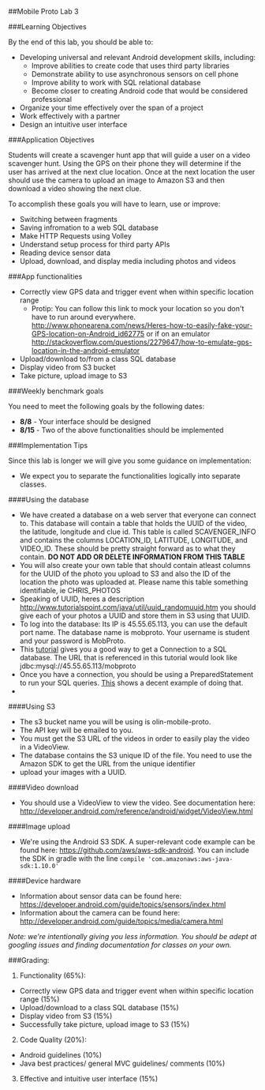 ##Mobile Proto Lab 3

###Learning Objectives

By the end of this lab, you should be able to:

- Developing universal and relevant Android development skills, including:
  - Improve abilities to create code that uses third party libraries
  - Demonstrate ability to use asynchronous sensors on cell phone
  - Improve ability to work with SQL relational database
  - Become closer to creating Android code that would be considered professional
- Organize your time effectively over the span of a project
- Work effectively with a partner
- Design an intuitive user interface

###Application Objectives

Students will create a scavenger hunt app that will guide a user on a video scavenger hunt. Using the GPS on their phone they will determine if the user has arrived at the next clue location. Once at the next location the user should use the camera to upload an image to Amazon S3 and then download a video showing the next clue. 

To accomplish these goals you will have to learn, use or improve:

- Switching between fragments
- Saving infromation to a web SQL database
- Make HTTP Requests using Volley
- Understand setup process for third party APIs
- Reading device sensor data
- Upload, download, and display media including photos and videos

###App functionalities
- Correctly view GPS data and trigger event when within specific location range
  - Protip: You can follow this link to mock your location so you don't have to run around everywhere. http://www.phonearena.com/news/Heres-how-to-easily-fake-your-GPS-location-on-Android_id62775 or if on an emulator http://stackoverflow.com/questions/2279647/how-to-emulate-gps-location-in-the-android-emulator
- Upload/download to/from a class SQL database
- Display video from S3 bucket
- Take picture, upload image to S3

###Weekly benchmark goals

You need to meet the following goals by the following dates:
- **8/8** - Your interface should be designed
- **8/15** - Two of the above functionalities should be implemented

###Implementation Tips

Since this lab is longer we will give you some guidance on implementation:

- We expect you to separate the functionalities logically into separate classes. 

####Using the database
- We have created a database on a web server that everyone can connect to. This database will contain a table that holds the UUID of the video, the latitude, longitude and clue id. This table is called SCAVENGER\_INFO and contains the columns LOCATION\_ID, LATITUDE, LONGITUDE, and VIDEO_ID. These should be pretty straight forward as to what they contain. **DO NOT ADD OR DELETE INFORMATION FROM THIS TABLE**
- You will also create your own table that should contain atleast columns for the UUID of the photo you upload to S3 and also the ID of the location the photo was uploaded at. Please name this table something identifiable, ie CHRIS_PHOTOS
- Speaking of UUID, heres a description http://www.tutorialspoint.com/java/util/uuid_randomuuid.htm you should give each of your photos a UUID and store them in S3 using that UUID.
- To log into the database: Its IP is 45.55.65.113, you can use the default port name. The database name is mobproto. Your username is student and your password is MobProto.
- This [tutorial](http://www.tutorialspoint.com/jdbc/jdbc-db-connections.htm) gives you a good way to get a Connection to a SQL database. The URL that is referenced in this tutorial would look like jdbc:mysql://45.55.65.113/mobproto
- Once you have a connection, you should be using a PreparedStatement to run your SQL queries. [This](http://www.mkyong.com/jdbc/jdbc-preparestatement-example-select-list-of-the-records/) shows a decent example of doing that. 
- 
####Using S3
- The s3 bucket name you will be using is olin-mobile-proto.
- The API key will be emailed to you.
- You must get the S3 URL of the videos in order to easily play the video in a VideoView.
- The database contains the S3 unique ID of the file. You need to use the Amazon SDK to get the URL from the unique identifier
- upload your images with a UUID.

####Video download
- You should use a VideoView to view the video. See documentation here: http://developer.android.com/reference/android/widget/VideoView.html

####Image upload
- We're using the Android S3 SDK. A super-relevant code example can be found here: https://github.com/aws/aws-sdk-android.  You can include the SDK in gradle with the line `compile 'com.amazonaws:aws-java-sdk:1.10.0'`

####Device hardware
- Information about sensor data can be found here: https://developer.android.com/guide/topics/sensors/index.html
- Information about the camera can be found here: http://developer.android.com/guide/topics/media/camera.html

*Note: we're intentionally giving you less information. You should be adept at googling issues and finding documentation for classes on your own.*

###Grading:

1. Functionality (65%):
  - Correctly view GPS data and trigger event when within specific location range (15%)
  - Upload/download to a class SQL database (15%)
  - Display video from S3 (15%)
  - Successfully take picture, upload image to S3 (15%)
2. Code Quality (20%):
  - Android guidelines (10%)
  - Java best practices/ general MVC guidelines/ comments (10%)
3. Effective and intuitive user interface (15%)

